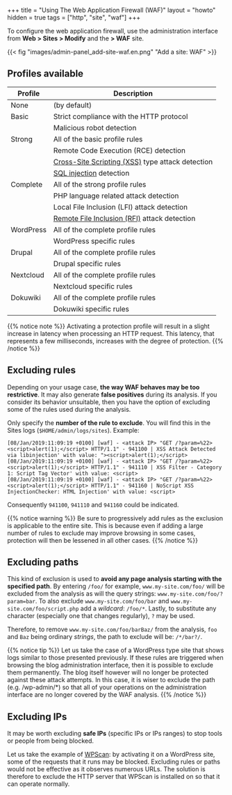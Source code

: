 +++
title = "Using The Web Application Firewall (WAF)"
layout = "howto"
hidden = true
tags = ["http", "site", "waf"] 
+++

To configure the web application firewall, use the administration interface from **Web > Sites > Modify** and the **> WAF** site.

{{< fig "images/admin-panel_add-site-waf.en.png" "Add a site: WAF" >}}

## Profiles available

|Profile|Description|
|--- |--- |
|None|(by default)|
|Basic|Strict compliance with the HTTP protocol|
||Malicious robot detection|
|Strong|All of the basic profile rules|
||Remote Code Execution (RCE) detection|
||[Cross-Site Scripting (XSS)](https://en.wikipedia.org/wiki/Cross-site_scripting) type attack detection|
||[SQL injection](https://en.wikipedia.org/wiki/SQL_injection) detection|
|Complete|All of the strong profile rules|
||PHP language related attack detection|
||Local File Inclusion (LFI) attack detection|
||[Remote File Inclusion (RFI)](https://en.wikipedia.org/wiki/File_inclusion_vulnerability) attack detection|
|WordPress|All of the complete profile rules|
||WordPress specific rules|
|Drupal|All of the complete profile rules|
||Drupal specific rules|
|Nextcloud|All of the complete profile rules|
||Nextcloud specific rules|
|Dokuwiki|All of the complete profile rules|
||Dokuwiki specific rules|

{{% notice note %}}
Activating a protection profile will result in a slight increase in latency when processing an HTTP request. This latency, that represents a few milliseconds, increases with the degree of protection.
{{% /notice %}}

## Excluding rules

Depending on your usage case, **the way WAF behaves may be too restrictive**. It may also generate **false positives** during its analysis. If you consider its behavior unsuitable, then you have the option of excluding some of the rules used during the analysis.

Only specify the **number of the rule to exclude**. You will find this in the Sites logs (`$HOME/admin/logs/sites`). Example:

```
[08/Jan/2019:11:09:19 +0100] [waf] - <attack IP> "GET /?param=%22><script>alert(1);</script> HTTP/1.1" - 941100 | XSS Attack Detected via libinjection' with value: "><script>alert(1);</script>
[08/Jan/2019:11:09:19 +0100] [waf] - <attack IP> "GET /?param=%22><script>alert(1);</script> HTTP/1.1" - 941110 | XSS Filter - Category 1: Script Tag Vector' with value: <script>
[08/Jan/2019:11:09:19 +0100] [waf] - <attack IP> "GET /?param=%22><script>alert(1);</script> HTTP/1.1" - 941160 | NoScript XSS InjectionChecker: HTML Injection' with value: <script>
```

Consequently `941100`, `941110` and `941160` could be indicated.

{{% notice warning %}}
Be sure to progressively add rules as the exclusion is applicable to the entire site. This is because even if adding a large number of rules to exclude may improve browsing in some cases, protection will then be lessened in all other cases.
{{% /notice %}}

## Excluding paths

This kind of exclusion is used to **avoid any page analysis starting with the specified path**. By entering `/foo/` for example, `www.my-site.com/foo/` will be excluded from the analysis as will the query strings: `www.my-site.com/foo/?param=bar`. To also exclude `www.my-site.com/foo/bar` and `www.my-site.com/foo/script.php` add a *wildcard*: `/foo/*`. Lastly, to substitute any character (especially one that changes regularly), `?` may be used.

Therefore, to remove `www.my-site.com/foo/barBaz/` from the analysis, `foo` and `Baz` being ordinary *strings*, the path to exclude will be: `/*/bar?/`.

{{% notice tip %}}
Let us take the case of a WordPress type site that shows logs similar to those presented previously. If these rules are triggered when browsing the blog administration interface, then it is possible to exclude them permanently. The blog itself however will no longer be protected against these attack attempts. In this case, it is wiser to exclude the path (e.g. /wp-admin/*) so that all of your operations on the administration interface are no longer covered by the WAF analysis.
{{% /notice %}}

## Excluding IPs

It may be worth excluding **safe IPs** (specific IPs or IPs ranges) to stop tools or people from being blocked.

Let us take the example of [WPScan](https://wpscan.org/): by activating it on a WordPress site, some of the requests that it runs may be blocked. Excluding rules or paths would not be effective as it observes numerous URLs. The solution is therefore to exclude the HTTP server that WPScan is installed on so that it can operate normally.
